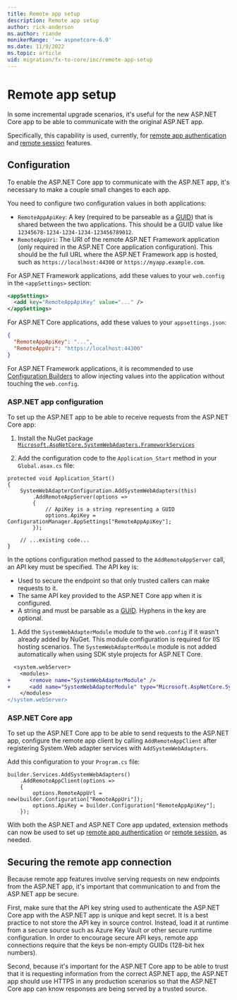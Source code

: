 ```yaml
---
title: Remote app setup
description: Remote app setup
author: rick-anderson
ms.author: riande
monikerRange: '>= aspnetcore-6.0'
ms.date: 11/9/2022
ms.topic: article
uid: migration/fx-to-core/inc/remote-app-setup
---
```


# Remote app setup

In some incremental upgrade scenarios, it's useful for the new ASP.NET Core app to be able to communicate with the original ASP.NET app.

Specifically, this capability is used, currently, for [remote app authentication](xref:migration/fx-to-core/areas/authentication#remote-authenticationn) and [remote session](xref:migration/fx-to-core/areas/session#remote-app-session-state) features.

## Configuration

To enable the ASP.NET Core app to communicate with the ASP.NET app, it's necessary to make a couple small changes to each app.

You need to configure two configuration values in both applications:

* `RemoteAppApiKey`: A key (required to be parseable as a [GUID](/dotnet/api/system.guid)) that is shared between the two applications. This should be a GUID value like `12345678-1234-1234-1234-123456789012`.
* `RemoteAppUri`: The URI of the remote ASP.NET Framework application (only required in the ASP.NET Core application configuration). This should be the full URL where the ASP.NET Framework app is hosted, such as `https://localhost:44300` or `https://myapp.example.com`.

For ASP.NET Framework applications, add these values to your `web.config` in the `<appSettings>` section:

```xml
<appSettings>
  <add key="RemoteAppApiKey" value="..." />
</appSettings>
```

For ASP.NET Core applications, add these values to your `appsettings.json`:

```json
{
  "RemoteAppApiKey": "...",
  "RemoteAppUri": "https://localhost:44300"
}
```

For ASP.NET Framework applications, it is recommended to use [Configuration Builders](/aspnet/config-builder) to allow injecting values into the application without touching the `web.config`.

### ASP.NET app configuration

To set up the ASP.NET app to be able to receive requests from the ASP.NET Core app:

1. Install the NuGet package [`Microsoft.AspNetCore.SystemWebAdapters.FrameworkServices`](https://www.nuget.org/packages/Microsoft.AspNetCore.SystemWebAdapters)

2. Add the configuration code to the `Application_Start` method in your `Global.asax.cs` file:

```CSharp
protected void Application_Start()
{
    SystemWebAdapterConfiguration.AddSystemWebAdapters(this)
        .AddRemoteAppServer(options =>
        {
            // ApiKey is a string representing a GUID
            options.ApiKey = ConfigurationManager.AppSettings["RemoteAppApiKey"];
        });
    
    // ...existing code...
}
```

In the options configuration method passed to the `AddRemoteAppServer` call, an API key must be specified. The API key is:

* Used to secure the endpoint so that only trusted callers can make requests to it.
* The same API key provided to the ASP.NET Core app when it is configured.
* A string and must be parsable as a [GUID](/dotnet/api/system.guid). Hyphens in the key are optional.

1. Add the `SystemWebAdapterModule` module to the `web.config` if it wasn't already added by NuGet. This module configuration is required for IIS hosting scenarios. The `SystemWebAdapterModule` module is not added automatically when using SDK style projects for ASP.NET Core.

```diff
  <system.webServer>
    <modules>
+      <remove name="SystemWebAdapterModule" />
+      <add name="SystemWebAdapterModule" type="Microsoft.AspNetCore.SystemWebAdapters.SystemWebAdapterModule, Microsoft.AspNetCore.SystemWebAdapters.FrameworkServices" preCondition="managedHandler" />
    </modules>
</system.webServer>
```

### ASP.NET Core app

To set up the ASP.NET Core app to be able to send requests to the ASP.NET app, configure the remote app client by calling `AddRemoteAppClient` after registering System.Web adapter services with `AddSystemWebAdapters`.

Add this configuration to your `Program.cs` file:

```CSharp
builder.Services.AddSystemWebAdapters()
    .AddRemoteAppClient(options =>
    {
        options.RemoteAppUrl = new(builder.Configuration["RemoteAppUri"]);
        options.ApiKey = builder.Configuration["RemoteAppApiKey"];
    });
```

With both the ASP.NET and ASP.NET Core app updated, extension methods can now be used to set up [remote app authentication](xref:migration/fx-to-core/areas/authentication#remote-authenticationn) or [remote session](xref:migration/fx-to-core/areas/session#remote-app-session-state), as needed.

## Securing the remote app connection

Because remote app features involve serving requests on new endpoints from the ASP.NET app, it's important that communication to and from the ASP.NET app be secure.

First, make sure that the API key string used to authenticate the ASP.NET Core app with the ASP.NET app is unique and kept secret. It is a best practice to not store the API key in source control. Instead, load it at runtime from a secure source such as Azure Key Vault or other secure runtime configuration. In order to encourage secure API keys, remote app connections require that the keys be non-empty GUIDs (128-bit hex numbers).

Second, because it's important for the ASP.NET Core app to be able to trust that it is requesting information from the correct ASP.NET app, the ASP.NET app should use HTTPS in any production scenarios so that the ASP.NET Core app can know responses are being served by a trusted source.

